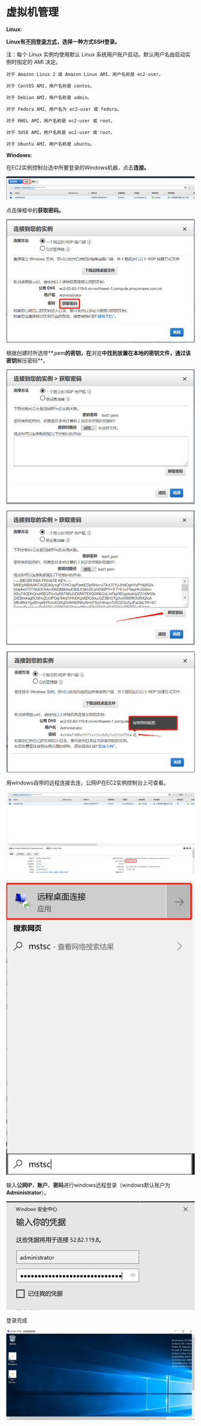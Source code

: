 # 虚拟机管理

**Linux:**

**Linux有**[**不同登录方式**](https://docs.aws.amazon.com/zh_cn/AWSEC2/latest/UserGuide/AccessingInstancesLinux.html%20)**，选择一种方式SSH登录。**

注：每个 Linux 实例均使用默认 Linux 系统用户账户启动。默认用户名由启动实例时指定的 AMI 决定。

`对于 Amazon Linux 2 或 Amazon Linux AMI，用户名称是 ec2-user。`

`对于 CentOS AMI，用户名称是 centos。`

`对于 Debian AMI，用户名称是 admin。`

`对于 Fedora AMI，用户名为 ec2-user 或 fedora。`

`对于 RHEL AMI，用户名称是 ec2-user 或 root。`

`对于 SUSE AMI，用户名称是 ec2-user 或 root。`

`对于 Ubuntu AMI，用户名称是 ubuntu。`

**Windows:**

在EC2实例控制台选中所要登录的Windows机器，点击**连接。**

![](../.gitbook/assets/image%20%2817%29.png)

点击弹框中的**获取密码。**

![&#x9009;&#x62E9;&#x83B7;&#x53D6;&#x5BC6;&#x7801;](../.gitbook/assets/image%20%2819%29.png)

根据创建时所选带**.pem**的密钥，在**浏览**中找到放置在本地的密钥文件，通过该密钥**解压密码**。

![&#x4E0A;&#x4F20;&#x5BC6;&#x94A5;](../.gitbook/assets/image%20%2820%29.png)

![&#x89E3;&#x5BC6;&#x5BC6;&#x94A5;&#x83B7;&#x5F97;&#x5BC6;&#x7801;](../.gitbook/assets/image%20%2823%29.png)

![&#x70B9;&#x51FB;&#x590D;&#x5236;&#x5BC6;&#x7801;](../.gitbook/assets/image%20%288%29.png)

用windows自带的远程连接去连，公网IP在EC2实例控制台上可查看。

![&#x67E5;&#x627E;EC2&#x516C;&#x7F51;ip](../.gitbook/assets/image%20%283%29.png)

![&#x4F7F;&#x7528;window&#x8FDC;&#x7A0B;&#x8FDE;&#x63A5;](../.gitbook/assets/image.png)

输入**公网IP**，**账户**，**密码**进行windows远程登录（windows默认账户为**Administrator**）。

![&#x8F93;&#x5165;&#x8D26;&#x6237;&#x5BC6;&#x7801;](../.gitbook/assets/image%20%286%29.png)

登录完成

![&#x767B;&#x5F55;&#x6210;&#x529F;&#x754C;&#x9762;](../.gitbook/assets/image%20%289%29.png)

